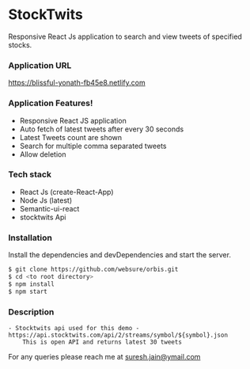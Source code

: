 # StockTwits
Responsive React Js application to search and view tweets of specified stocks.
### Application URL
  https://blissful-yonath-fb45e8.netlify.com
### Application Features!
  - Responsive React JS application
  - Auto fetch of latest tweets after every 30 seconds
  - Latest Tweets count are shown
  - Search for multiple comma separated tweets
  - Allow deletion
### Tech stack
* React Js (create-React-App)
* Node Js (latest)
* Semantic-ui-react
* stocktwits Api
### Installation
Install the dependencies and devDependencies and start the server.
```sh
$ git clone https://github.com/websure/orbis.git
$ cd <to root directory>
$ npm install 
$ npm start
```
### Description
    - Stocktwits api used for this demo - https://api.stocktwits.com/api/2/streams/symbol/${symbol}.json
        This is open API and returns latest 30 tweets

For any queries please reach me at suresh.jain@ymail.com

